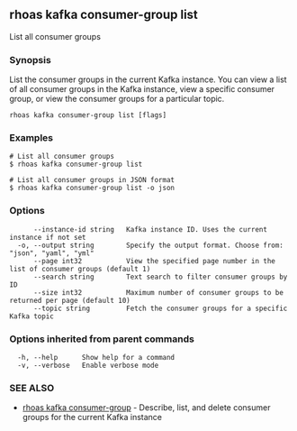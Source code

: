 ## rhoas kafka consumer-group list

List all consumer groups

### Synopsis

List the consumer groups in the current Kafka instance. You can view a list of all consumer groups in the Kafka instance, view a specific consumer group, or view the consumer groups for a particular topic.

```
rhoas kafka consumer-group list [flags]
```

### Examples

```
# List all consumer groups
$ rhoas kafka consumer-group list

# List all consumer groups in JSON format
$ rhoas kafka consumer-group list -o json

```

### Options

```
      --instance-id string   Kafka instance ID. Uses the current instance if not set 
  -o, --output string        Specify the output format. Choose from: "json", "yaml", "yml"
      --page int32           View the specified page number in the list of consumer groups (default 1)
      --search string        Text search to filter consumer groups by ID
      --size int32           Maximum number of consumer groups to be returned per page (default 10)
      --topic string         Fetch the consumer groups for a specific Kafka topic
```

### Options inherited from parent commands

```
  -h, --help      Show help for a command
  -v, --verbose   Enable verbose mode
```

### SEE ALSO

* [rhoas kafka consumer-group](rhoas_kafka_consumer-group.md)	 - Describe, list, and delete consumer groups for the current Kafka instance

